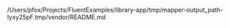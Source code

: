 /Users/pfox/Projects/FluentExamples/library-app/tmp/mapper-output_path-Iyxy25pF.tmp/vendor/README.md